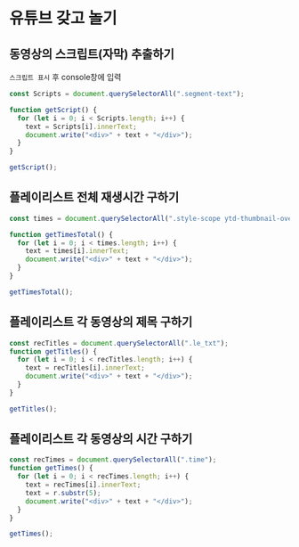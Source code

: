 # 유튜브 갖고 놀기

## 동영상의 스크립트(자막) 추출하기

`스크립트 표시` 후 console창에 입력

```js
const Scripts = document.querySelectorAll(".segment-text");

function getScript() {
  for (let i = 0; i < Scripts.length; i++) {
    text = Scripts[i].innerText;
    document.write("<div>" + text + "</div>");
  }
}

getScript();
```

## 플레이리스트 전체 재생시간 구하기

```js
const times = document.querySelectorAll(".style-scope ytd-thumbnail-overlay-time-status-renderer");

function getTimesTotal() {
  for (let i = 0; i < times.length; i++) {
    text = times[i].innerText;
    document.write("<div>" + text + "</div>");
  }
}

getTimesTotal();
```

## 플레이리스트 각 동영상의 제목 구하기

```js
const recTitles = document.querySelectorAll(".le_txt");
function getTitles() {
  for (let i = 0; i < recTitles.length; i++) {
    text = recTitles[i].innerText;
    document.write("<div>" + text + "</div>");
  }
}

getTitles();
```

## 플레이리스트 각 동영상의 시간 구하기

```js
const recTimes = document.querySelectorAll(".time");
function getTimes() {
  for (let i = 0; i < recTimes.length; i++) {
    text = recTimes[i].innerText;
    text = r.substr(5);
    document.write("<div>" + text + "</div>");
  }
}

getTimes();
```
